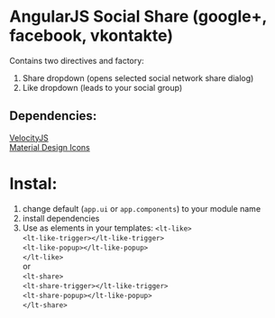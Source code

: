 # AngularJS Social Share (google+, facebook, vkontakte)


Contains two directives and factory:

1. Share dropdown (opens selected social network share dialog)
2. Like dropdown (leads to your social group) 

Dependencies:
-------------
[VelocityJS](http://julian.com/research/velocity/)  
[Material Design Icons](http://mterialdesignicons.com)

Instal:
=======
1. change default (`app.ui` or `app.components`) to your module name
2. install dependencies
3. Use as elements in your templates: 
`<lt-like>`  
    `<lt-like-trigger></lt-like-trigger>`  
    `<lt-like-popup></lt-like-popup>`  
`</lt-like>`  
or   
`<lt-share>`  
`<lt-share-trigger></lt-like-trigger>`  
`<lt-share-popup></lt-like-popup>`  
`</lt-share>`  